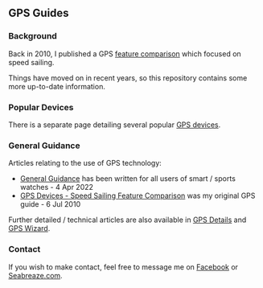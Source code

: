 ## GPS Guides

### Background

Back in 2010, I published a GPS [feature comparison](devices/feature-comparison.pdf) which focused on speed sailing.

Things have moved on in recent years, so this repository contains some more up-to-date information.



### Popular Devices

There is a separate page detailing several popular [GPS devices](devices/README.md).



### General Guidance

Articles relating to the use of GPS technology:

- [General Guidance](guidance.md) has been written for all users of smart / sports watches - 4 Apr 2022
- [GPS Devices - Speed Sailing Feature Comparison](devices/feature-comparison.pdf) was my original GPS guide - 6 Jul 2010

Further detailed / technical articles are also available in [GPS Details](https://logiqx.github.io/gps-details/) and [GPS Wizard](https://logiqx.github.io/gps-wizard/articles.html).



### Contact

If you wish to make contact, feel free to message me on [Facebook](https://www.facebook.com/michael.george.545) or [Seabreaze.com](https://www.seabreeze.com.au/Members/Profile/Details.aspx?member=K888).


